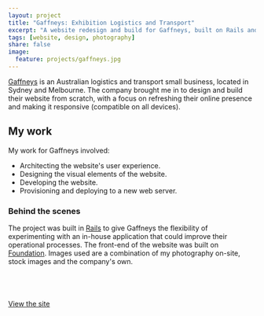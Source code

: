 ```yaml
---
layout: project
title: "Gaffneys: Exhibition Logistics and Transport"
excerpt: "A website redesign and build for Gaffneys, built on Rails and Foundation."
tags: [website, design, photography]
share: false
image:
  feature: projects/gaffneys.jpg
---
```


[Gaffneys](http://gaffneys.com.au) is an Australian logistics and transport small business, located in Sydney and Melbourne. The company brought me in to design and build their website from scratch, with a focus on refreshing their online presence and making it responsive (compatible on all devices).

## My work

My work for Gaffneys involved:

* Architecting the website's user experience.
* Designing the visual elements of the website.
* Developing the website.
* Provisioning and deploying to a new web server.

### Behind the scenes

The project was built in [Rails](http://rubyonrails.org) to give Gaffneys the flexibility of experimenting with an in-house application that could improve their operational processes. The front-end of the website was built on [Foundation](http://foundation.zurb.com). Images used are a combination of my photography on-site, stock images and the company's own.

###### &nbsp; <!-- Break the paragraph indent -->

<a markdown="0" href="http://gaffneys.com.au" class="btn" target="_blank"><i class="fa fa-link"></i> View the site</a>